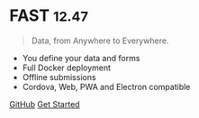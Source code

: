 <!-- _coverpage.md -->

<!--  ![logo](_media/icon.svg) -->

# FAST <small>12.47</small>

> Data, from Anywhere to Everywhere.

- You define your data and forms
- Full Docker deployment
- Offline submissions
- Cordova, Web, PWA and Electron compatible

[GitHub](https://github.com/UN-FAO/fast-docker-api)
[Get Started](aboutfast.md)
